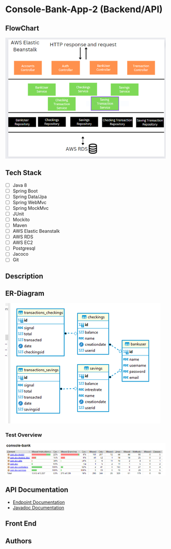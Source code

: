 # Console-Bank-App-2 (Backend/API)

## FlowChart
![FlowChart](Console-bank-flowchart.PNG)

## Tech Stack
- [ ] Java 8
- [ ] Spring Boot
- [ ] Spring Data/Jpa
- [ ] Spring WebMvc
- [ ] Spring MockMvc
- [ ] JUnit
- [ ] Mockito
- [ ] Maven
- [ ] AWS Elastic Beanstalk
- [ ] AWS RDS
- [ ] AWS EC2
- [ ] Postgresql
- [ ] Jacoco
- [ ] Git 

## Description

## ER-Diagram
![ER-Diagram](console-bank-er.PNG)


### Test Overview
![Jacoco Test coverage for Controller/Service layers:](console-bank-jac.png)

## API Documentation
- [Endpoint Documentation]()
- [Javadoc Documentation]()

## Front End

## Authors
